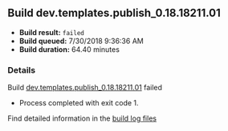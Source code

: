 ## Build dev.templates.publish_0.18.18211.01
- **Build result:** `failed`
- **Build queued:** 7/30/2018 9:36:36 AM
- **Build duration:** 64.40 minutes
### Details
Build [dev.templates.publish_0.18.18211.01](https://winappstudio.visualstudio.com/web/build.aspx?pcguid=a4ef43be-68ce-4195-a619-079b4d9834c2&builduri=vstfs%3a%2f%2f%2fBuild%2fBuild%2f26063) failed

+ Process completed with exit code 1.

Find detailed information in the [build log files](https://uwpctdiags.blob.core.windows.net/buildlogs/dev.templates.publish_0.18.18211.01_logs.zip)
